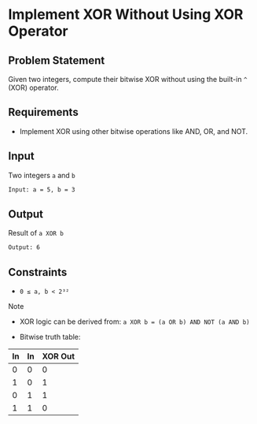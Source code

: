 # Implement XOR Without Using XOR Operator

## Problem Statement

Given two integers, compute their bitwise XOR without using the built-in `^` (XOR) operator.

## Requirements

- Implement XOR using other bitwise operations like AND, OR, and NOT.

## Input

Two integers `a` and `b`

```bash
Input: a = 5, b = 3
```

## Output

Result of `a XOR b`

```bash
Output: 6
```

## Constraints

- `0 ≤ a, b < 2³²`

> [!NOTE]
>
> - XOR logic can be derived from: `a XOR b = (a OR b) AND NOT (a AND b)`
>
> - Bitwise truth table:
>
> | In | In | XOR Out |
> |-|-|-|
> | 0 | 0 | 0 |
> | 1 | 0 | 1 |
> | 0 | 1 | 1 |
> | 1 | 1 | 0 |
